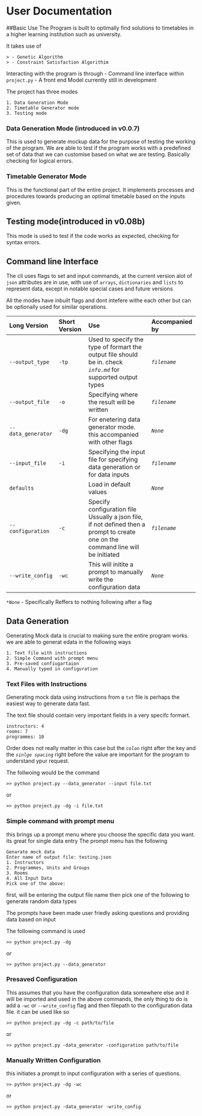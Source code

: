 # User Documentation

##Basic Use
The Program is built to optimally find solutions to timetables in a higher
learning institution such as university.

It takes use of

    > - Genetic Algorithm
    > - Constraint Satisfaction Algorithim

Interacting with the program is through 
    - Command line interface within `project.py`
    - A front end Model currently still in development

The project has three modes

    1. Data Generation Mode
    2. Timetable Generator mode
    3. Testing mode

### Data Generation Mode (introduced in v0.0.7)
This is used to generate mockup data for the purpose of testing the working of 
the program.
We are able to test if the program works with a predefined set of data that we 
can customise based on what we are testing.
Basically checking for logical errors.

### Timetable Generator Mode
This is the functional part of the entire project. It implements processes and 
procedures towards producing an optimal timetable based on the inputs given.


## Testing mode(introduced in v0.08b)
This mode is used to test if the code works as expected, checking for syntax 
errors.

## Command line Interface

The cli uses flags to set and input commands, at the current version alot
of `json` attributes are in use, with use of `arrays`, `dictionaries` and
`lists` to represent data, except in notable special cases and future 
versions




All the modes have inbuilt flags and dont intefere withe each other but can be 
optionally used for similar operations.

| Long Version| Short Version | Use |Accompanied by|
|:-------------|:---------------|:-----|:---|
|`--output_type`| `-tp`|Used to specify the type of formart the output file should be in. check *`info.md`* for supported output types|*`filename`*|
|`--output_file`| `-o`| Specifying where the result will be written|*`filename`*
|`--data_generator`|`-dg`|For enetering data generator mode. this accompanied with other flags|*`None`*
|`--input_file`|`-i`|Specifying the input file for specifying data generation or for data inputs|*`filename`*
|`defaults`|` `|Load in default values|*`None`*
|`--configuration`|`-c`|Specify configuration file Ussually a json file, if not defined then a prompt to create one on the command line will be initiated|*`filename`*
|`--write_config`|`-wc`|This will initite a prompt to manually write the configuration data|*`None`*

*`*None`* - Specifically Reffers to nothing following after a flag

## Data Generation
Generating Mock data is crucial to making sure the entire program works. we are able to generat edata in the following ways

    1. Text file with instructions
    2. Simple Command with prompt menu
    3. Pre-saved confiugartaion
    4. Manually typed in configuration

### Text Files with Instructions
Generating mock data using instructions from a `txt` file is perhaps the easiest way to generate data fast.

The text file should contain very important fields in a very specifc formart.

```
instructors: 4
rooms: 7
programmes: 10
```
Order does not really matter in this case but the *`colon`* right after the key and the *`sinlge spacing`* right before the value are important for the program to understand ypur request.

The follwoing would be the command

    >> python project.py --data_generator --input file.txt
or

    >> python project.py -dg -i file.txt


### Simple command with prompt menu
this brings up a prompt menu where you choose the specific data you want. its great for single data entry 
The prompt menu has the following


```
Genarate mock data
Enter name of output file: testing.json
1. Instructors
2. Programmes, Units and Groups
3. Rooms
4. All Input Data
Pick one of the above:
```

first, will be entering the output file name 
then pick one of the following to generate random data types

The prompts have been made user friedly asking questions and providing data based on input

The following command is used

    >> python project.py -dg

or

    >> python project.py --data_generator

### Presaved Configuration
This assumes that you have the configuration data somewhere else and it will be imported and used in the above commands, the only thing to do is add a `-wc` or `--write_config` flag and then filepath to the configuration data file. it can be used like so

    >> python project.py -dg -c path/to/file
or

    >> python project.py -data_generator -configuration path/to/file

### Manually Written Configuration
this initiates a prompt to input configuration with a series of questions.

    >> python project.py -dg -wc 
or

    >> python project.py -data_generator -write_config
